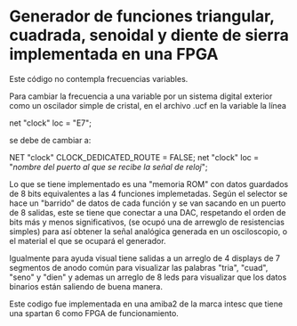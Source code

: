 # Generador de funciones triangular, cuadrada, senoidal y diente de sierra implementada en una FPGA
Este código no contempla frecuencias variables.

Para cambiar la frecuencia a una variable por un sistema digital exterior como un oscilador simple de cristal, en el archivo .ucf en la variable la línea

net "clock" loc = "E7";

se debe de cambiar a:

NET "clock" CLOCK_DEDICATED_ROUTE = FALSE;
net "clock" loc = "*nombre del puerto al que se recibe la señal de reloj*";

Lo que se tiene implementado es una "memoria ROM" con datos guardados de 8 bits equivalentes a las 4 funciones implemetadas.
Según el selector se hace un "barrido" de datos de cada función y se van sacando en un puerto de 8 salidas, este se tiene que conectar a una DAC, respetando el orden de bits más y menos significativos, (se ocupó una de arrewglo de resistencias simples) para así obtener la señal analógica generada en un osciloscopio, o el material el que se ocupará el generador.

Igualmente para ayuda visual tiene salidas a un arreglo de 4 displays de 7 segmentos de anodo común para visualizar las palabras "tria", "cuad", "seno" y "dien" y ademas un arreglo de 8 leds para visualizar que los datos binarios están saliendo de buena manera.

Este codigo fue implementada en una amiba2 de la marca intesc que tiene una spartan 6 como FPGA de funcionamiento.
